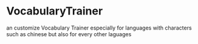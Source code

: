 # VocabularyTrainer
an customize Vocabulary Trainer especially for languages with characters such as chinese but also for every other laguages 

